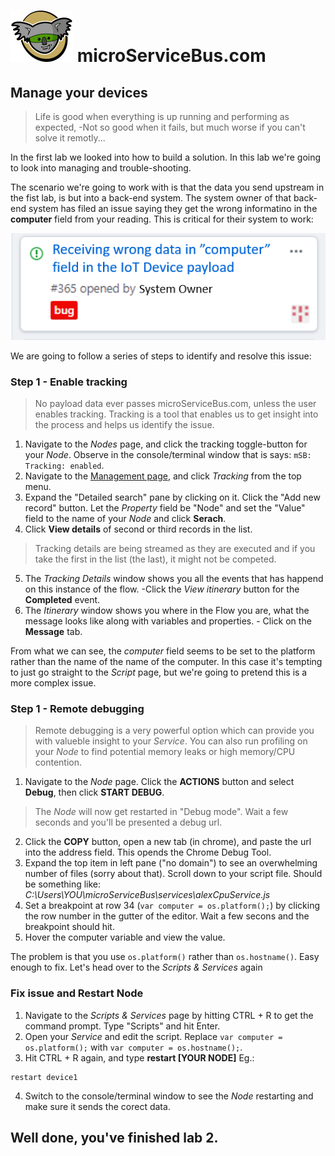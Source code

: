 # <img src="./img/msb-logo.png" alt="Node.js" /> microServiceBus.com 

## Manage your devices
>Life is good when everything is up running and performing as expected, -Not so good when it fails, but much worse if you can't solve it remotly...

In the first lab we looked into how to build a solution. In this lab we're going to look into managing and trouble-shooting.

The scenario we're going to work with is that the data you send upstream in the fist lab, is but into a back-end system. The system owner of that back-end system has filed an issue saying they get the wrong informatino in the **computer** field from your reading. This is critical for their system to work:

<img src="./img/manageyourdevices1.png" alt="Drawing"/>

We are going to follow a series of steps to identify and resolve this issue: 

### Step 1 - Enable tracking
>No payload data ever passes microServiceBus.com, unless the user enables tracking. Tracking is a tool that enables us to get insight into the process and helps us identify the issue.

1. Navigate to the *Nodes* page, and click the tracking toggle-button for your *Node*. Observe in the console/terminal window that is says:  ```mSB: Tracking: enabled```.
2. Navigate to the [Management page](https://microservicebus.com/Instrumentation), and click *Tracking* from the top menu.
3. Expand the "Detailed search" pane by clicking on it. Click the "Add new record" button. Let the *Property* field be "Node" and set the "Value" field to the name of your *Node* and click **Serach**.
4. Click **View details** of second or third records in the list.
>Tracking details are being streamed as they are executed and if you take the first in the list (the last), it might not be competed.
5. The *Tracking Details* window shows you all the events that has happend on this instance of the flow. -Click the *View itinerary* button for the **Completed** event.
6. The *Itinerary* window shows you where in the Flow you are, what the message looks like along with variables and properties. - Click on the **Message** tab.

From what we can see, the *computer* field seems to be set to the platform rather than the name of the name of the computer. In this case it's tempting to just go straight to the *Script* page, but we're going to pretend this is a more complex issue.

### Step 1 - Remote debugging
>Remote debugging is a very powerful option which can provide you with valueble insight to your *Service*. You can also run profiling on your *Node* to find potential memory leaks or high memory/CPU contention.

1. Navigate to the *Node* page. Click the **ACTIONS** button and select **Debug**, then click **START DEBUG**.
>The *Node* will now get restarted in "Debug mode". Wait a few seconds and you'll be presented a debug url.
2. Click the **COPY** button, open a new tab (in chrome), and paste the url into the address field. This opends the Chrome Debug Tool.
3. Expand the top item in left pane ("no domain") to see an overwhelming number of files (sorry about that). Scroll down to your script file. Should be something like: *C:\Users\YOU\microServiceBus\services\alexCpuService.js*
4. Set a breakpoint at row 34 (```var computer = os.platform();```) by clicking the row number in the gutter of the editor. Wait a few secons and the breakpoint should hit.
5. Hover the computer variable and view the value.

The problem is that you use ```os.platform()``` rather than ```os.hostname()```. Easy enough to fix. Let's head over to the *Scripts & Services* again

### Fix issue and Restart Node
1. Navigate to the *Scripts & Services* page by hitting CTRL + R to get the command prompt. Type "Scripts" and hit Enter.
2. Open your *Service* and edit the script. Replace ```var computer = os.platform();``` with ```var computer = os.hostname();```.
3. Hit CTRL + R again, and type **restart [YOUR NODE]** Eg.:
```
restart device1
```
4. Switch to the console/terminal window to see the *Node* restarting and make sure it sends the corect data.

## Well done, you've finished lab 2.


